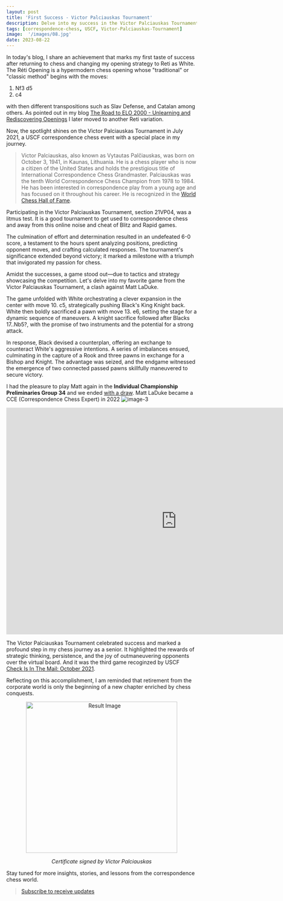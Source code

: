 ```yaml
---
layout: post
title: 'First Success - Victor Palciauskas Tournament'
description: Delve into my success in the Victor Palciauskas Tournament 2021, a USCF correspondence chess event where I secured an undefeated victory. Explore my favorite game from the tournament and the strategic maneuvers that led to success.
tags: [correspondence-chess, USCF, Victor-Palciauskas-Tournament]
image:  '/images/08.jpg'
date: 2023-08-22
---
```


In today's blog, I share an achievement that marks my first taste of success after returning to chess and changing my opening strategy to Reti as White. The Réti Opening is a hypermodern chess opening whose "traditional" or "classic method" begins with the moves:

1. Nf3 d5
2. c4

with then different transpositions such as Slav Defense, and Catalan among others. As pointed out in my blog [The Road to ELO 2000 - Unlearning and Rediscovering Openings](https://chess.myvortexcloud.com/the-road-to-elo-2000/) I later moved to another Reti variation.

Now, the spotlight shines on the Victor Palciauskas Tournament in July 2021, a USCF correspondence chess event with a special place in my journey.

> Victor Palciauskas, also known as Vytautas Palčiauskas, was born on October 3, 1941, in Kaunas, Lithuania. He is a chess player who is now a citizen of the United States and holds the prestigious title of International Correspondence Chess Grandmaster. Palciauskas was the tenth World Correspondence Chess Champion from 1978 to 1984. He has been interested in correspondence play from a young age and has focused on it throughout his career. He is recognized in the [World Chess Hall of Fame](https://worldchesshof.org/hof-inductee/victor-palciauskas).

Participating in the Victor Palciauskas Tournament, section 21VP04, was a litmus test. It is a good tournament to get used to correspondence chess and away from this online noise and cheat of Blitz and Rapid games.

The culmination of effort and determination resulted in an undefeated 6-0 score, a testament to the hours spent analyzing positions, predicting opponent moves, and crafting calculated responses. The tournament's significance extended beyond victory; it marked a milestone with a triumph that invigorated my passion for chess.

Amidst the successes, a game stood out—due to tactics and strategy showcasing the competition. Let's delve into my favorite game from the Victor Palciauskas Tournament, a clash against Matt LaDuke.

The game unfolded with White orchestrating a clever expansion in the center with move 10. c5, strategically pushing Black's King Knight back. White then boldly sacrificed a pawn with move 13. e6, setting the stage for a dynamic sequence of maneuvers. A knight sacrifice followed after Blacks 17..Nb5?, with the promise of two instruments and the potential for a strong attack.

In response, Black devised a counterplan, offering an exchange to counteract White's aggressive intentions. A series of imbalances ensued, culminating in the capture of a Rook and three pawns in exchange for a Bishop and Knight. The advantage was seized, and the endgame witnessed the emergence of two connected passed pawns skillfully maneuvered to secure victory.

I had the pleasure to play Matt again in the **Individual Championship Preliminaries Group 34** and we ended [with a draw](https://www.iccf.com/game?id=1295018). Matt LaDuke became a CCE (Correspondence Chess Expert)
in 2022 ![image-3](https://github.com/Egbert-Azure/egbert-azure.Github.io/assets/55332675/0fe3da37-ff82-48d4-9d48-002afac116d8)


<iframe style='border: 0;' width='900px' height='600px' src='https://share.chessbase.com/SharedGames/frame/?p=NsveSf4NaIuce17+G8G4pQbUFjxFhMA4YUnYYPtdFdKRMJCCgpx9oPfTWR70ha9I'></iframe>

The Victor Palciauskas Tournament celebrated success and marked a profound step in my chess journey as a senior. It highlighted the rewards of strategic thinking, persistence, and the joy of outmaneuvering opponents over the virtual board. And it was the third game recoginzed by USCF [Check Is In The Mail: October 2021](https://new.uschess.org/news/check-mail-october-2021). 

Reflecting on this accomplishment, I am reminded that retirement from the corporate world is only the beginning of a new chapter enriched by chess conquests.

<div align="center">
    <img src="https://github.com/Egbert-Azure/egbert-azure.Github.io/assets/55332675/8a11d0ae-7a82-4b14-a28b-43ceb70df4be" alt="Result Image" width="400">
    <div align="center">
        <p><em>Certificate signed by Victor Palciauskas</em></p>
    </div>
</div>

Stay tuned for more insights, stories, and lessons from the correspondence chess world.

> [Subscribe to receive updates](https://follow.it/senior-chess-improver?leanpub)
